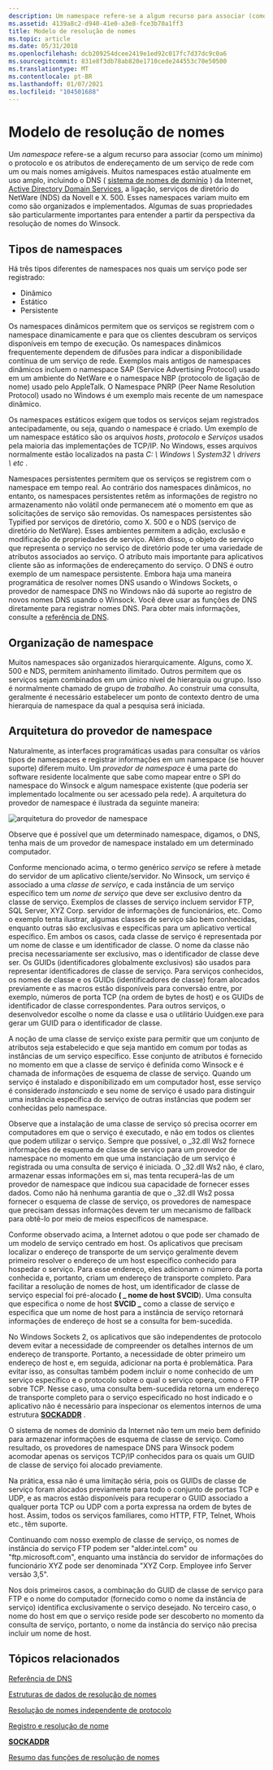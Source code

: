 ```yaml
---
description: Um namespace refere-se a algum recurso para associar (como um mínimo) o protocolo e os atributos de endereçamento de um serviço de rede com um ou mais nomes amigáveis.
ms.assetid: 4139a8c2-d940-41e0-a3e8-fce3b70a1ff3
title: Modelo de resolução de nomes
ms.topic: article
ms.date: 05/31/2018
ms.openlocfilehash: dcb209254dcee2419e1ed92c017fc7d37dc9c0a6
ms.sourcegitcommit: 831e8f3db78ab820e1710cede244553c70e50500
ms.translationtype: MT
ms.contentlocale: pt-BR
ms.lasthandoff: 01/07/2021
ms.locfileid: "104501688"
---
```

# <a name="name-resolution-model"></a>Modelo de resolução de nomes

Um *namespace* refere-se a algum recurso para associar (como um mínimo) o protocolo e os atributos de endereçamento de um serviço de rede com um ou mais nomes amigáveis. Muitos namespaces estão atualmente em uso amplo, incluindo o DNS ( [sistema de nomes de domínio](../dns/dns-start-page.md) ) da Internet, [Active Directory Domain Services](../ad/active-directory-domain-services.md), a ligação, serviços de diretório do NetWare (NDS) da Novell e X. 500. Esses namespaces variam muito em como são organizados e implementados. Algumas de suas propriedades são particularmente importantes para entender a partir da perspectiva da resolução de nomes do Winsock.

## <a name="types-of-namespaces"></a>Tipos de namespaces

Há três tipos diferentes de namespaces nos quais um serviço pode ser registrado:

-   Dinâmico
-   Estático
-   Persistente

Os namespaces dinâmicos permitem que os serviços se registrem com o namespace dinamicamente e para que os clientes descubram os serviços disponíveis em tempo de execução. Os namespaces dinâmicos frequentemente dependem de difusões para indicar a disponibilidade contínua de um serviço de rede. Exemplos mais antigos de namespaces dinâmicos incluem o namespace SAP (Service Advertising Protocol) usado em um ambiente do NetWare e o namespace NBP (protocolo de ligação de nome) usado pelo AppleTalk. O Namespace PNRP (Peer Name Resolution Protocol) usado no Windows é um exemplo mais recente de um namespace dinâmico.

Os namespaces estáticos exigem que todos os serviços sejam registrados antecipadamente, ou seja, quando o namespace é criado. Um exemplo de um namespace estático são os arquivos *hosts*, *protocolo* e *Serviços* usados pela maioria das implementações de TCP/IP. No Windows, esses arquivos normalmente estão localizados na pasta *C: \\ Windows \\ System32 \\ drivers \\ etc* .

Namespaces persistentes permitem que os serviços se registrem com o namespace em tempo real. Ao contrário dos namespaces dinâmicos, no entanto, os namespaces persistentes retêm as informações de registro no armazenamento não volátil onde permanecem até o momento em que as solicitações de serviço são removidas. Os namespaces persistentes são Typified por serviços de diretório, como X. 500 e o NDS (serviço de diretório do NetWare). Esses ambientes permitem a adição, exclusão e modificação de propriedades de serviço. Além disso, o objeto de serviço que representa o serviço no serviço de diretório pode ter uma variedade de atributos associados ao serviço. O atributo mais importante para aplicativos cliente são as informações de endereçamento do serviço. O DNS é outro exemplo de um namespace persistente. Embora haja uma maneira programática de resolver nomes DNS usando o Windows Sockets, o provedor de namespace DNS no Windows não dá suporte ao registro de novos nomes DNS usando o Winsock. Você deve usar as funções de DNS diretamente para registrar nomes DNS. Para obter mais informações, consulte a [referência de DNS](../dns/dns-reference.md).

## <a name="namespace-organization"></a>Organização de namespace

Muitos namespaces são organizados hierarquicamente. Alguns, como X. 500 e NDS, permitem aninhamento ilimitado. Outros permitem que os serviços sejam combinados em um único nível de hierarquia ou grupo. Isso é normalmente chamado de grupo de *trabalho*. Ao construir uma consulta, geralmente é necessário estabelecer um ponto de contexto dentro de uma hierarquia de namespace da qual a pesquisa será iniciada.

## <a name="namespace-provider-architecture"></a>Arquitetura do provedor de namespace

Naturalmente, as interfaces programáticas usadas para consultar os vários tipos de namespaces e registrar informações em um namespace (se houver suporte) diferem muito. Um *provedor de namespace* é uma parte do software residente localmente que sabe como mapear entre o SPI do namespace do Winsock e algum namespace existente (que poderia ser implementado localmente ou ser acessado pela rede). A arquitetura do provedor de namespace é ilustrada da seguinte maneira:

![arquitetura do provedor de namespace](images/ovrvw3-1.png)

Observe que é possível que um determinado namespace, digamos, o DNS, tenha mais de um provedor de namespace instalado em um determinado computador.

Conforme mencionado acima, o termo genérico *serviço* se refere à metade do servidor de um aplicativo cliente/servidor. No Winsock, um serviço é associado a uma *classe de serviço*, e cada instância de um serviço específico tem um *nome de serviço* que deve ser exclusivo dentro da classe de serviço. Exemplos de classes de serviço incluem servidor FTP, SQL Server, XYZ Corp. servidor de informações de funcionários, etc. Como o exemplo tenta ilustrar, algumas classes de serviço são bem conhecidas, enquanto outras são exclusivas e específicas para um aplicativo vertical específico. Em ambos os casos, cada classe de serviço é representada por um nome de classe e um identificador de classe. O nome da classe não precisa necessariamente ser exclusivo, mas o identificador de classe deve ser. Os GUIDs (identificadores globalmente exclusivos) são usados para representar identificadores de classe de serviço. Para serviços conhecidos, os nomes de classe e os GUIDs (identificadores de classe) foram alocados previamente e as macros estão disponíveis para conversão entre, por exemplo, números de porta TCP (na ordem de bytes de host) e os GUIDs de identificador de classe correspondentes. Para outros serviços, o desenvolvedor escolhe o nome da classe e usa o utilitário Uuidgen.exe para gerar um GUID para o identificador de classe.

A noção de uma classe de serviço existe para permitir que um conjunto de atributos seja estabelecido e que seja mantido em comum por todas as instâncias de um serviço específico. Esse conjunto de atributos é fornecido no momento em que a classe de serviço é definida como Winsock e é chamada de informações de esquema de classe de serviço. Quando um serviço é instalado e disponibilizado em um computador host, esse serviço é considerado *instanciado* e seu nome de serviço é usado para distinguir uma instância específica do serviço de outras instâncias que podem ser conhecidas pelo namespace.

Observe que a instalação de uma classe de serviço só precisa ocorrer em computadores em que o serviço é executado, e não em todos os clientes que podem utilizar o serviço. Sempre que possível, o \_32.dll Ws2 fornece informações de esquema de classe de serviço para um provedor de namespace no momento em que uma instanciação de um serviço é registrada ou uma consulta de serviço é iniciada. O \_32.dll Ws2 não, é claro, armazenar essas informações em si, mas tenta recuperá-las de um provedor de namespace que indicou sua capacidade de fornecer esses dados. Como não há nenhuma garantia de que o \_32.dll Ws2 possa fornecer o esquema de classe de serviço, os provedores de namespace que precisam dessas informações devem ter um mecanismo de fallback para obtê-lo por meio de meios específicos de namespace.

Conforme observado acima, a Internet adotou o que pode ser chamado de um modelo de serviço centrado em host. Os aplicativos que precisam localizar o endereço de transporte de um serviço geralmente devem primeiro resolver o endereço de um host específico conhecido para hospedar o serviço. Para esse endereço, eles adicionam o número da porta conhecida e, portanto, criam um endereço de transporte completo. Para facilitar a resolução de nomes de host, um identificador de classe de serviço especial foi pré-alocado **( \_ nome de host SVCID**). Uma consulta que especifica o nome de host **SVCID \_** como a classe de serviço e especifica que um nome de host para a instância de serviço retornará informações de endereço de host se a consulta for bem-sucedida.

No Windows Sockets 2, os aplicativos que são independentes de protocolo devem evitar a necessidade de compreender os detalhes internos de um endereço de transporte. Portanto, a necessidade de obter primeiro um endereço de host e, em seguida, adicionar na porta é problemática. Para evitar isso, as consultas também podem incluir o nome conhecido de um serviço específico e o protocolo sobre o qual o serviço opera, como o FTP sobre TCP. Nesse caso, uma consulta bem-sucedida retorna um endereço de transporte completo para o serviço especificado no host indicado e o aplicativo não é necessário para inspecionar os elementos internos de uma estrutura [**SOCKADDR**](sockaddr-2.md) .

O sistema de nomes de domínio da Internet não tem um meio bem definido para armazenar informações de esquema de classe de serviço. Como resultado, os provedores de namespace DNS para Winsock podem acomodar apenas os serviços TCP/IP conhecidos para os quais um GUID de classe de serviço foi alocado previamente.

Na prática, essa não é uma limitação séria, pois os GUIDs de classe de serviço foram alocados previamente para todo o conjunto de portas TCP e UDP, e as macros estão disponíveis para recuperar o GUID associado a qualquer porta TCP ou UDP com a porta expressa na ordem de bytes de host. Assim, todos os serviços familiares, como HTTP, FTP, Telnet, Whois etc., têm suporte.

Continuando com nosso exemplo de classe de serviço, os nomes de instância do serviço FTP podem ser "alder.intel.com" ou "ftp.microsoft.com", enquanto uma instância do servidor de informações do funcionário XYZ pode ser denominada "XYZ Corp. Employee info Server versão 3,5".

Nos dois primeiros casos, a combinação do GUID de classe de serviço para FTP e o nome do computador (fornecido como o nome da instância de serviço) identifica exclusivamente o serviço desejado. No terceiro caso, o nome do host em que o serviço reside pode ser descoberto no momento da consulta de serviço, portanto, o nome da instância do serviço não precisa incluir um nome de host.

## <a name="related-topics"></a>Tópicos relacionados

<dl> <dt>

[Referência de DNS](../dns/dns-reference.md)
</dt> <dt>

[Estruturas de dados de resolução de nomes](name-resolution-data-structures-2.md)
</dt> <dt>

[Resolução de nomes independente de protocolo](protocol-independent-name-resolution-2.md)
</dt> <dt>

[Registro e resolução de nome](registration-and-name-resolution-2.md)
</dt> <dt>

[**SOCKADDR**](sockaddr-2.md)
</dt> <dt>

[Resumo das funções de resolução de nomes](summary-of-name-resolution-functions-2.md)
</dt> </dl>

 

 
